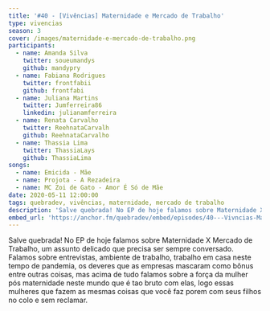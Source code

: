 ```yaml
---
title: '#40 - [Vivências] Maternidade e Mercado de Trabalho'
type: vivencias
season: 3
cover: /images/maternidade-e-mercado-de-trabalho.png
participants:
  - name: Amanda Silva
    twitter: soueumandys
    github: mandypry
  - name: Fabiana Rodrigues
    twitter: frontfabii
    github: frontfabi
  - name: Juliana Martins
    twitter: Jumferreira86
    linkedin: julianamferreira
  - name: Renata Carvalho
    twitter: ReehnataCarvalh
    github: ReehnataCarvalho
  - name: Thassia Lima
    twitter: ThassiaLays
    github: ThassiaLima
songs:
  - name: Emicida - Mãe
  - name: Projota - A Rezadeira
  - name: MC Zoi de Gato - Amor É Só de Mãe
date: 2020-05-11 12:00:00
tags: quebradev, vivências, maternidade, mercado de trabalho
description: 'Salve quebrada! No EP de hoje falamos sobre Maternidade X Mercado de Trabalho, um assunto delicado que precisa ser sempre conversado. Falamos sobre entrevistas, ambiente de trabalho, trabalho em casa neste tempo de pandemia, os deveres que as empresas mascaram como bônus entre outras coisas.'
embed_url: 'https://anchor.fm/quebradev/embed/episodes/40---Vivncias-Maternidade-e-Mercado-de-Trabalho-edtfqj/a-a25oops'
---
```


Salve quebrada! No EP de hoje falamos sobre Maternidade X Mercado de Trabalho, um assunto delicado que precisa ser sempre conversado. Falamos sobre entrevistas, ambiente de trabalho, trabalho em casa neste tempo de pandemia, os deveres que as empresas mascaram como bônus entre outras coisas, mas acima de tudo falamos sobre a força da mulher pós maternidade neste mundo que é tao bruto com elas, logo essas mulheres que fazem as mesmas coisas que você faz porem com seus filhos no colo e sem reclamar.
